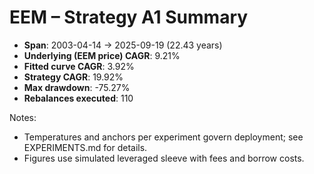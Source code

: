 # EEM – Strategy A1 Summary

- **Span**: 2003-04-14 → 2025-09-19 (22.43 years)
- **Underlying (EEM price) CAGR**: 9.21%
- **Fitted curve CAGR**: 3.92%
- **Strategy CAGR**: 19.92%
- **Max drawdown**: -75.27%
- **Rebalances executed**: 110

Notes:

- Temperatures and anchors per experiment govern deployment; see EXPERIMENTS.md for details.
- Figures use simulated leveraged sleeve with fees and borrow costs.
